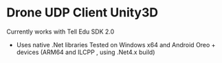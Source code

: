 # Drone UDP Client Unity3D
Currently works with Tell Edu SDK 2.0

* Uses native .Net libraries 
Tested on Windows x64 and Android Oreo + devices (ARM64 and ILCPP , using .Net4.x build)